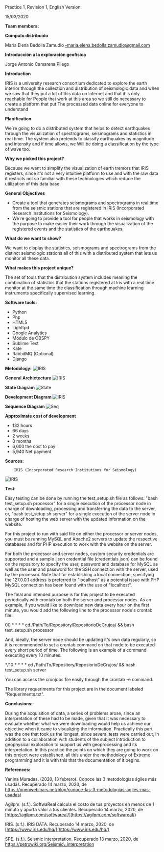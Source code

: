 Practice 1, Revision 1, English Version

15/03/2020


**Team members:**

**Computo distribuido**

María Elena Bedolla Zamudio -maria.elena.bedolla.zamudio@gmail.com

**Introducción a la exploración geofísica**

Jorge Antonio Camarena Pliego

**Introduction**

IRIS is a university research consortium dedicated to explore the earth interior through the collection and distribution of seismologic data and when we saw that they put a lot of this data on Internet and that it is only reachable for People that work at this area so we still do necessary to create a platform that put The processed data online for everyone to understand

**Planification**

We´re going to do a distributed system that helps to detect earthquakes through the visualization of spectrograms, seismograms and statistics in real time. The system also pretends to classify earthquakes by magnitude and intensity and if time allows, we Will be doing a classification by the type of wave too.

**Why we picked this project?**

Because we want to simplify the visualization of earth tremors that IRIS registers, since it&#39;s not a very intuitive platform to use and with the raw data it restricts not so familiar with these technologies which reduce the utilization of this data base

**General Objectives**

- Create a tool that generates seismograms and spectrograms in real time from the seismic stations that are registered in IRIS (Incorporated Research Institutions for Seismology).
- We´re going to provide a tool for people that works in seismology with the purpose to make easier their work through the visualization of the registered events and the statistics of the earthquakes.

**What do we want to show?**

We want to display the statistics, seismograms and spectrograms from the distinct seismologic stations all of this with a distributed system that lets us monitor all these data.

**What makes this project unique?**

The set of tools that the distribution system includes meaning the combination of statistics that the stations registered at Iris with a real time monitor at the same time the classification through machine learning instruments specifically supervised learning.

**Software tools:**

- Python
- Php
- HTML5
- Lighttpd
- Google Analytics
- Módulo de OBSPY
- Sublime Text
- Kate
- RabbitMQ (Optional)
- Django

**Metodology:**
![IRIS](/images/1.JPG)

**General Archictecture**
![IRIS](/images/2.JPG)

**State Diagram**
![State](/images/state.jpg)

**Development Diagram**
![IRIS](/images/3.JPG)

**Sequence Diagram**
![Seq](/images/seq.jpg)

**Approximate cost of development**

- 132 hours
- 66 days
- 2 weeks
- 3 months
- 6,600 the cost to pay
- 5,940 Net payment

**Sources:**

        IRIS (Incorporated Research Institutions for Seismology)
![IRIS](/images/Diapositiva5.JPG)

**Test:**

Easy testing can be done by running the test_setup.sh file as follows: 
"bash test_setup.sh processor" for a single execution of the processor node in charge of downloading, processing and transferring the data to the server,
or,
"bash test_setup.sh server" for a single execution of the server node in charge of hosting the web server with the updated information on the website.

For this project to run with said file on either the processor or server nodes, you must be running MySQL and Apache2 servers to update the respective databases and for PHP execution to work with the website on the server.

For both the processor and server nodes, custom security credentials are supported and a sample .json credential file (credentials.json) can be found on the repository to specify the user, password and database for MySQL as well as the user and password for the SSH connection with the server, used by the processor. Note that for establishing a local connection, specifying the 127.0.0.1 address is preferred to "localhost" as a potential issue with PHP MySQL connection has been found with the use of "localhost".

The final and intended purpose is for this project to be executed periodically with crontab on both the server and processor nodes. As an example, if you would like to download new data every hour on the first minute, you would add the following line to the processor node's crontab file:

00 * * * * cd /Path/To/Repository/RepositorioDeCrujos/ && bash test_setup.sh processor

And, ideally, the server node should be updating it's own data regularly, so it is recommended to set a crontab command on that node to be executed every short period of time. The following is an example of a command executing every 10 minutes:

*/10 * * * * cd /Path/To/Repository/ReposiorioDeCrujos/ && bash test_setup.sh server

You can access the cronjobs file easily through the crontab -e command.

The library requeriments for this project are in the document labeled "Requeriments.txt".

**Conclusions:**

During the acquisition of data, a series of problems arose, since an interpretation of these had to be made, given that it was necessary to evaluate whether what we were downloading would help us achieve our objective when it came to visualizing the information. Practically this part was the one that took us the longest, since several tests were carried out, in addition to a collaboration with students of the subject Introduction to geophysical exploration to support us with geoprocessing and its interpretation. In this practice the points on which they are going to work on this project were established, all this under the methodology of Extreme programming and it is with this that the documentation of it begins.

**References:**

Yanina Muradas. (2020, 13 febrero). Conoce las 3 metodologías ágiles más usadas. Recuperado 14 marzo, 2020, de https://openwebinars.net/blog/conoce-las-3-metodologias-agiles-mas-usadas/

Agilpm. (s.f.). SoftwaReal calcula el costo de tus proyectos en menos de 1 minuto y aporta valor a tus clientes. Recuperado 14 marzo, 2020, de [https://agilpm.com/softwareal/](https://agilpm.com/softwareal/)

IRIS. (s.f.). IRIS DATA. Recuperado 14 marzo, 2020, de [https://www.iris.edu/hq/](https://www.iris.edu/hq/)

SPE. (s.f.). Seismic interpretation. Recuperado 13 marzo, 2020, de https://petrowiki.org/Seismic\_interpretation
